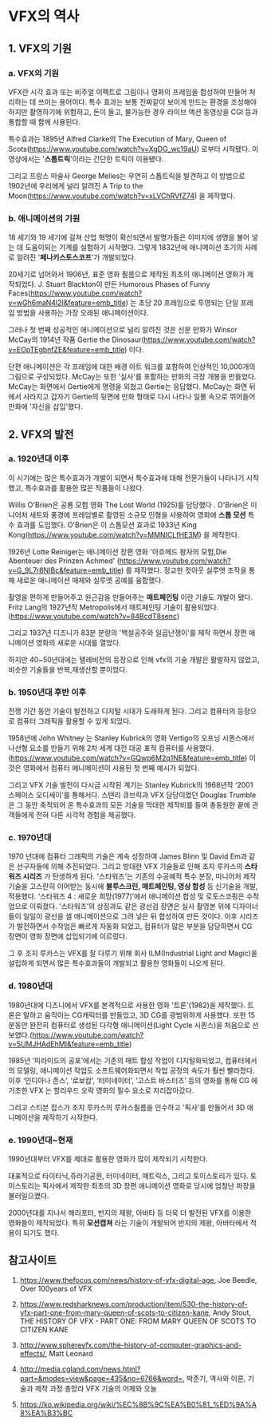 # VFX의 역사

## 1. VFX의 기원

### a. VFX의 기원

VFX란 시각 효과 또는 비주얼 이펙트로 그림이나 영화의 프레임을 합성하여 만들어 처리하는 데 쓰이는 용어이다. 특수 효과는 보통 진짜같이 보이게 만드는 환경을 조성해야 하지만 촬영하기에 위험하고, 돈이 들고, 불가능한 경우 라이브 액션 동영상을 CGI 등과 통합할 때 함께 사용된다.

특수효과는 1895년 Alfred Clarke의 The Execution of Mary, Queen of Scots(https://www.youtube.com/watch?v=XgDG_wc19aU) 로부터 시작됐다. 이 영상에서는 '__스톱트릭__'이라는 간단한 트릭이 이용됐다.

그리고 프랑스 마술사 George Melies는 우연히 스톱트릭을 발견하고 이 방법으로 1902년에 우리에게 널리 알려진 A Trip to the Moon(https://www.youtube.com/watch?v=xLVChRVfZ74) 을 제작했다.

### b. 애니메이션의 기원

18 세기와 19 세기에 걸쳐 산업 혁명이 확산되면서 발명가들은 이미지에 생명을 불어 넣는 데 도움이되는 기계를 실험하기 시작했다. 그렇게 1832년에 애니메이션 초기의 사례로 알려진 '__페나키스토스코프__'가 개발되었다.

20세기로 넘어와서 1906년, 표준 영화 필름으로 제작된 최초의 애니메이션 영화가 제작되었다. J. Stuart Blackton이 만든 Humorous Phases of Funny Faces(https://www.youtube.com/watch?v=wGh6maN4l2I&feature=emb_title) 는 초당 20 프레임으로 투영되는 단일 프레임 방법을 사용하는 가장 오래된 애니메이션이다.

그러나 첫 번째 성공적인 애니메이션으로 널리 알려진 것은 신문 만화가 Winsor McCay의 1914년 작품 Gertie the Dinosaur(https://www.youtube.com/watch?v=EOpTEgbnfZE&feature=emb_title) 이다.

단편 애니메이션은 각 프레임에 대한 배경 아트 워크를 포함하여 인상적인 10,000개의 그림으로 구성되었다. McCay는 또한 '실사'를 포함하는 만화의 극장 개봉을 만들었다. McCay는 화면에서 Gertie에게 명령을 외쳤고 Gertie는 응답했다. McCay는 화면 뒤에서 사라지고 갑자기 Gertie의 뒷면에 만화 형태로 다시 나타나 일몰 속으로 뛰어들어 만화에 '자신을 삽입'했다.

## 2. VFX의 발전

### a. 1920년대 이후

이 시기에는 많은 특수효과가 개발이 되면서 특수효과에 대해 전문가들이 나타나기 시작했고, 특수효과를 활용한 많은 작품들이 나왔다. 

Willis O'Brien은 공룡 모험 영화 The Lost World (1925)를 담당했다 . O'Brien은 미니어처 세트와 풍경에 프레임별로 촬영된 소규모 인형을 사용하여 영화에 __스톱 모션__ 특수 효과를 도입했다.
O'Brien은 이 스톱모션 효과로 1933년 King Kong(https://www.youtube.com/watch?v=MMNICLfHE3M) 을 제작한다.

1926년 Lotte Reiniger는 애니메이션 장편 영화 '아흐메드 왕자의 모험,Die Abenteuer des Prinzen Achmed' (https://www.youtube.com/watch?v=G_9L7r8NIBc&feature=emb_title) 를 제작했다. 정교한 컷아웃 실루엣 조작을 통해 새로운 애니메이션 매체와 실루엣 공예를 융합했다.

촬영을 편하게 만들어주고 원근감을 만들어주는 __매트페인팅__ 이란 기술도 개발이 됐다. Fritz Lang의 1927년작 Metropolis에서 매트페인팅 기술이 활용되었다.(https://www.youtube.com/watch?v=84BcdT8senc)

그리고 1937년 디즈니가 83분 분량의 '백설공주와 일곱난쟁이'를 제작 하면서 장편 애니메이션 영화의 새로운 시대를 열었다.

하지만 40~50년대에는 텔레비전의 등장으로 인해 vfx의 기술 개발은 활발하지 않았고, 비슷한 기술들을 반복,재생산할 뿐이었다.

### b. 1950년대 후반 이후

전쟁 기간 동안 기술이 발전하고 디지털 시대가 도래하게 된다. 그리고 컴퓨터의 등장으로 컴퓨터 그래픽을 활용할 수 있게 되었다.

1958년에 John Whitney 는 Stanley Kubrick의 영화 Vertigo의 오프닝 시퀀스에서 나선형 요소를 만들기 위해 2차 세계 대전 대공 표적 컴퓨터를 사용했다. (https://www.youtube.com/watch?v=GQwp6M2q1NE&feature=emb_title) 이것은 영화에서 컴퓨터 애니메이션이 사용된 첫 번째 예시가 되었다.

그리고 VFX 기술 발전이 다시금 시작된 계기는 Stanley Kubrick의 1968년작 ‘2001 스페이스 오디세이’를 통해서다. 스탠리 큐브릭과 VFX 담당이었던 Douglas Trumble은 그 동안 축적되어 온 특수효과의 모든 기술을 막대한 제작비를 들여 총동원한 끝에 관객들에게 전혀 다른 시각적 경험을 제공했다.

### c. 1970년대

1970 년대에 컴퓨터 그래픽의 기술은 계속 성장하여 James Blinn 및 David Em과 같은 선구자들에 의해 추진되었다. 그리고 방대한 VFX 기술들로 인해 조지 루카스의 __스타워즈 시리즈__ 가 탄생하게 된다. '스타워즈'는 기존의 수공예적 특수 분장, 미니어처 제작 기술을 고스란히 이어받는 동시에 __블루스크린, 매트페인팅, 영상 합성__ 등 신기술을 개발, 적용했다. ‘스타워즈 4 : 새로운 희망(1977)’에서 애니메이션 합성 및 로토스코핑은 수작업으로 이뤄졌다. ‘스타워즈’의 상징과도 같은 광선검 장면은 실사 촬영본 위에 디자이너들이 일일이 광선을 셀 애니메이션으로 그려 넣은 뒤 합성하여 만든 것이다. 이후 시리즈가 발전하면서 수작업은 빠르게 자동화 되었고, 컴퓨터가 많은 부분을 담당하면서 CG 장면이 영화 장면에 삽입되기에 이르렀다.

그 후 조지 루카스는 VFX를 잘 다루기 위해 회사 ILM(Industrial Light and Magic)을 설립하게 되면서 많은 특수효과들이 개발되고 활용한 영화들이 나오게 된다.

### d. 1980년대

1980년대에 디즈니에서 VFX를 본격적으로 사용한 영화 '트론'(1982)을 제작했다. 트론은 말하고 움직이는 CG캐릭터를 만들었고, 3D CG를 광범위하게 사용했다.
또한 15분동안 완전히 컴퓨터로 생성된 다각형 애니메이션(Light Cycle 시퀀스)을 처음으로 선보였다.(https://www.youtube.com/watch?v=5UMJHAdEhMI&feature=emb_title)

1985년 ‘피라미드의 공포’에서는 기존의 매트 합성 작업이 디지털화되었고, 컴퓨터에서의 모델링, 애니메이션 작업도 소프트웨어화되면서 작업 공정의 속도가 훨씬 빨라졌다. 이후 ‘인디아나 존스’, ‘로보캅’, ‘터미네이터’, ‘고스트 바스터즈’ 등의 영화를 통해 CG 에 기초한 VFX 는 할리우드 오락 영화의 필수 요소로 자리잡아갔다.

그리고 스티븐 잡스가 조지 루카스의 루카스필름을 인수하고 '픽사'를 만들어서 3D 애니메이션을 제작하기 시작한다.

### e. 1990년대~현재

1990년대부터 VFX를 제대로 활용한 영화가 많이 제작되기 시작한다.

대표적으로 타이타닉,쥬라기공원, 터미네이터, 매트릭스, 그리고 토이스토리가 있다. 토이스토리는 픽사에서 제작한 최초의 3D 장편 애니메이션 영화로 당시에 엄청난 파장을 불러일으켰다.

2000년대를 지나서 해리포터, 반지의 제왕, 아바타 등 더욱 더 발전된 VFX를 이용한 영화들이 제작되었다. 특히 __모션캡쳐__ 라는 기술이 개발되어 반지의 제왕, 아바타에서 적용이 되기도 했다.





## 참고사이트

1. https://www.thefocus.com/news/history-of-vfx-digital-age, Joe Beedle, Over 100years of VFX

2. https://www.redsharknews.com/production/item/530-the-history-of-vfx-part-one-from-mary-queen-of-scots-to-citizen-kane, Andy Stout, THE HISTORY OF VFX - PART ONE: FROM MARY QUEEN OF SCOTS TO CITIZEN KANE

3. http://www.spherevfx.com/the-history-of-computer-graphics-and-effects/, Matt Leonard

4. http://media.cgland.com/news.html?part=&modes=view&page=435&no=6766&word=, 박준기, 역사와 이론, 기술과 제작 과정 총망라 VFX 기술의 어제와 오늘

5. https://ko.wikipedia.org/wiki/%EC%8B%9C%EA%B0%81_%ED%9A%A8%EA%B3%BC

